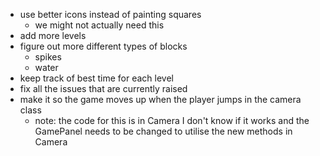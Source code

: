 - use better icons instead of painting squares
  - we might not actually need this
- add more levels
- figure out more different types of blocks
  - spikes
  - water
- keep track of best time for each level
- fix all the issues that are currently raised
- make it so the game moves up when the player jumps in the camera class
  - note: the code for this is in Camera I don't know if it works and the GamePanel needs to be changed to utilise the new methods in Camera
